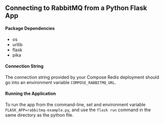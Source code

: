 ## Connecting to RabbitMQ from a Python Flask App

#### Package Dependencies
* os
* urllib  
* flask
* pika

#### Connection String
The connection string provided by your Compose Redis deployment should go into an environment variable `COMPOSE_RABBITMQ_URL`.

#### Running the Application
To run the app from the command-line, set and environment variable `FLASK_APP=rabbitmq-example.py`, and use the `flask run` command in the same directory as the python file.